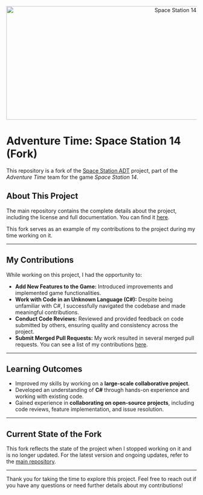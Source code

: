 <p align="center"> <img alt="Space Station 14" width="880" height="300" src="https://raw.githubusercontent.com/space-wizards/asset-dump/de329a7898bb716b9d5ba9a0cd07f38e61f1ed05/github-logo.svg" /></p>

# Adventure Time: Space Station 14 (Fork)


This repository is a fork of the [Space Station ADT](https://github.com/AdventureTimeSS14/space_station_ADT) project, part of the *Adventure Time* team for the game *Space Station 14*. 

## About This Project

The main repository contains the complete details about the project, including the license and full documentation. You can find it [here](https://github.com/AdventureTimeSS14/space_station_ADT).

This fork serves as an example of my contributions to the project during my time working on it.

---

## My Contributions

While working on this project, I had the opportunity to:
- **Add New Features to the Game:** Introduced improvements and implemented game functionalities.
- **Work with Code in an Unknown Language (C#):** Despite being unfamiliar with C#, I successfully navigated the codebase and made meaningful contributions.
- **Conduct Code Reviews:** Reviewed and provided feedback on code submitted by others, ensuring quality and consistency across the project.
- **Submit Merged Pull Requests:** My work resulted in several merged pull requests. You can see a list of my contributions [here](https://github.com/AdventureTimeSS14/space_station_ADT/issues?q=state%3Aclosed%20is%3Apr%20author%3Anixsilvam404).

---

## Learning Outcomes

- Improved my skills by working on a **large-scale collaborative project**.
- Developed an understanding of **C#** through hands-on experience and working with existing code.
- Gained experience in **collaborating on open-source projects**, including code reviews, feature implementation, and issue resolution.

---

## Current State of the Fork

This fork reflects the state of the project when I stopped working on it and is no longer updated. For the latest version and ongoing updates, refer to the [main repository](https://github.com/AdventureTimeSS14/space_station_ADT).

---

Thank you for taking the time to explore this project. Feel free to reach out if you have any questions or need further details about my contributions!

